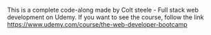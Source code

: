 This is a complete code-along made by Colt steele - Full stack web development on Udemy. If you want to see the course, follow the link https://www.udemy.com/course/the-web-developer-bootcamp
